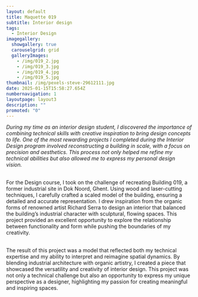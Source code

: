```yaml
---
layout: default
title: Maquette 019
subtitle: Interior design
tags:
  - Interior Design
imagegallery:
  showgallery: true
  carouselgrid: grid
  galleryImages:
    - /img/019_2.jpg
    - /img/019_3.jpg
    - /img/019_4.jpg
    - /img/019_5.jpg
thumbnail: /img/pexels-steve-29612111.jpg
date: 2025-01-15T15:58:27.654Z
numbernavigation: 1
layoutpage: layout3
description: ""
promoted: "0"
---
```

*During my time as an interior design student, I discovered the importance of combining technical skills with creative inspiration to bring design concepts to life. One of the most rewarding projects I completed during the Interior Design program involved reconstructing a building in scale, with a focus on precision and aesthetics. This process not only helped me refine my technical abilities but also allowed me to express my personal design vision.*

\
For the Design course, I took on the challenge of recreating Building 019, a former industrial site in Dok Noord, Ghent. Using wood and laser-cutting techniques, I carefully crafted a scaled model of the building, ensuring a detailed and accurate representation. I drew inspiration from the organic forms of renowned artist Richard Serra to design an interior that balanced the building’s industrial character with sculptural, flowing spaces. This project provided an excellent opportunity to explore the relationship between functionality and form while pushing the boundaries of my creativity.

\
The result of this project was a model that reflected both my technical expertise and my ability to interpret and reimagine spatial dynamics. By blending industrial architecture with organic artistry, I created a piece that showcased the versatility and creativity of interior design. This project was not only a technical challenge but also an opportunity to express my unique perspective as a designer, highlighting my passion for creating meaningful and inspiring spaces.